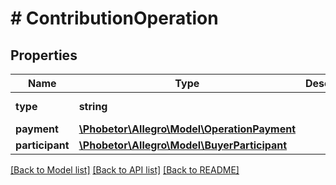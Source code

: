 # # ContributionOperation

## Properties

Name | Type | Description | Notes
------------ | ------------- | ------------- | -------------
**type** | **string** |  | [default to 'CONTRIBUTION']
**payment** | [**\Phobetor\Allegro\Model\OperationPayment**](OperationPayment.md) |  |
**participant** | [**\Phobetor\Allegro\Model\BuyerParticipant**](BuyerParticipant.md) |  |

[[Back to Model list]](../../README.md#models) [[Back to API list]](../../README.md#endpoints) [[Back to README]](../../README.md)
